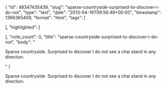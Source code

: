 {
  "id": 48347435439,
  "slug": "sparse-countryside-surprised-to-discover-i-do-not",
  "type": "text",
  "date": "2013-04-19T09:56:49+00:00",
  "timestamp": 1366365409,
  "format": "html",
  "tags": [

  ],
  "highlighted": [

  ],
  "note_count": 0,
  "title": "sparse-countryside-surprised-to-discover-i-do-not",
  "body": "<p>Sparse countryside. Surprised to discover I do not see a chai stand in any direction.</p>"
}

<p>Sparse countryside. Surprised to discover I do not see a chai stand in any direction.</p>